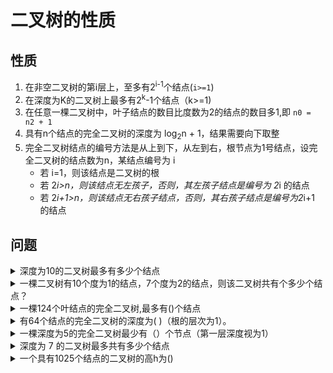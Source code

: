 # 二叉树的性质

## 性质
1. 在非空二叉树的第i层上，至多有2<sup>i-1</sup>个结点(`i>=1`)
2. 在深度为K的二叉树上最多有2<sup>k</sup>-1个结点（k>=1)
3. 在任意一棵二叉树中，叶子结点的数目比度数为2的结点的数目多1,即 `n0 =  n2 + 1`
4. 具有n个结点的完全二叉树的深度为 log<sub>2</sub>n + 1，结果需要向下取整
5. 完全二叉树结点的编号方法是从上到下，从左到右，根节点为1号结点，设完全二叉树的结点数为n，某结点编号为 i
    - 若 i=1，则该结点是二叉树的根
    - 若 2*i>n，则该结点无左孩子，否则，其左孩子结点是编号为 2*i 的结点
    - 若 2*i+1>n，则该结点无右孩子结点，否则，其右孩子结点是编号为2*i+1 的结点

## 问题

<details>
<summary>深度为10的二叉树最多有多少个结点</summary>
n = 2<sup>10</sup> - 1 = 1023
</details>

<details>
<summary>一棵二叉树有10个度为1的结点，7个度为2的结点，则该二叉树共有个多少个结点？</summary>
n0 = n2 + 1 = 7 + 1 = 8
n = n0 + n1 + n2 = 8 + 10 + 7 = 25
</details>

<details>
<summary>一棵124个叶结点的完全二叉树,最多有()个结点
</summary>
叶子结点是双分支节点数加1。所以双分支节点数为123，单分支节点数为1或者0，最多则选择1。124+123+1=248
</details>

<details>
<summary>有64个结点的完全二叉树的深度为( )（根的层次为1）。
</summary>
根据性质推导: 具有n个结点的完全二叉树的深度为 log<sub>2</sub>n + 1，结果需要向下取整,所以为8
</details>

<details>
<summary>一棵深度为5的完全二叉树最少有（）个节点（第一层深度视为1）
</summary>
除去最后一层，前4层共有2<sup>4</sup> - 1 = 15个结点，最后一层最少一个，则该完全二叉树最少15 + 1 = 16个结点
</details>

<details>
<summary>深度为 7 的二叉树最多共有多少个结点</summary>
答案: 127个
</details>

<details>
<summary>一个具有1025个结点的二叉树的高h为()</summary>
答案: 最低高度h = log<sub>2</sub><sup>1025</sup> + 1 = 11,每层只有一个结点时候为最高: 1025
</details>

